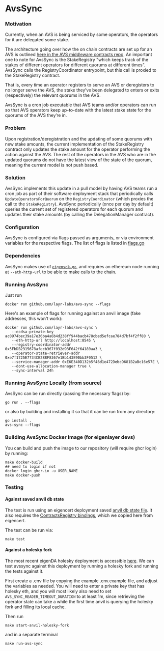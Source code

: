 # AvsSync

### Motivation

Currently, when an AVS is being serviced by some operators, the operators for it are delegated some stake.

The architecture going over how the on chain contracts are set up for an AVS is outlined [here in the AVS middleware contracts repo](https://github.com/Layr-Labs/eigenlayer-middleware#registries). An important one to note for AvsSync is the StakeRegistry "which keeps track of the stakes of different operators for different quorums at different times". AvsSync calls the RegistryCoordinator entrypoint, but this call is proxied to the StakeRegistry contract.

That is, every time an operator registers to serve an AVS or deregisters to no longer serve the AVS, the stake they’ve been delegated to enters or exits (respectively) the relevant quorums in the AVS.

AvsSync is a cron job executable that AVS teams and/or operators can run so that AVS operators keep up-to-date with the latest stake state for the quorums of the AVS they’re in.

### Problem

Upon registration/deregistration and the updating of some quorums with new stake amounts, the current implementation of the StakeRegistry contract only updates the stake amount for the operator performing the action against the AVS. The rest of the operators in the AVS who are in the updated quorums do not have the latest view of the state of the quorum, meaning the current model is not push based.

### Solution

AvsSync implements this update in a pull model by having AVS teams run a cron job as part of their software deployment stack that periodically calls `UpdateOperatorsForQuorum` on the `RegistryCoordinator` (which proxies the call to the `StakeRegistry`). AvsSync periodically (once per day by default) queries the current set of registered operators for each quorum and updates their stake amounts (by calling the DelegationManager contract).

### Configuration

AvsSync is configured via flags passed as arguments, or via environment variables for the respective flags. The list of flags is listed in [flags.go](./flags.go)

### Dependencies

AvsSync makes use of [`eigensdk-go`](https://github.com/Layr-Labs/eigensdk-go), and requires an ethereum node running at `--eth-http-url` to be able to make calls to the chain.

### Running AvsSync

Just run
```
docker run github.com/layr-labs/avs-sync --flags
```
Here's an example of flags for running against an anvil image (fake addresses, this won't work):
```
docker run github.com/layr-labs/avs-sync \
   --ecdsa-private-key ac0974bec39a17e36ba4a6b4d238ff944bacb478cbed5efcae784d7bf4f2ff80 \
   --eth-http-url http://localhost:8545 \
   --registry-coordinator-addr 0x5FbDB2315678afecb367f032d93F642f64180aa3 \
   --operator-state-retriever-addr 0xe7f1725E7734CE288F8367e1Bb143E90bb3F0512 \
   --service-manager-addr 0xE6E340D132b5f46d1e472DebcD681B2aBc16e57E \
   --dont-use-allocation-manager true \
   --sync-interval 24h
```

### Running AvsSync Locally (from source)

AvsSync can be run directly (passing the necessary flags) by:
```
go run . --flags
```
or also by building and installing it so that it can be run from any directory:
```
go install .
avs-sync --flags
```

### Building AvsSync Docker Image (for eigenlayer devs)

You can build and push the image to our repository (will require ghcr login) by running:
```
make docker-build
## need to login if not
docker login ghcr.io -u USER_NAME
make docker-push
```

### Testing

#### Against saved anvil db state

The test is run using an eigencert deployment saved [anvil db state file](./tests/eigenlayer-eigencert-eigenda-strategies-deployed-operators-registered-with-eigenlayer-anvil-state.json). It also requires the [ContractsRegistry bindings](./bindings/ContractsRegistry/binding.go), which we copied here from eigencert. 

The test can be run via:
```
make test
```

#### Against a holesky fork

The most recent eigenDA holesky deployment is accessible [here](https://github.com/Layr-Labs/eigenda/blob/master/contracts/script/deploy/holesky/output/holesky_testnet_deployment_data.json). We can test avssync against this deployment by running a holesky fork and running the tests against it.

First create a .env file by copying the example .env.example file, and adjust the variables as needed. You will need to enter a private key that has holesky eth, and you will most likely also need to set `AVS_SYNC_READER_TIMEOUT_DURATION` to at least 1m, since retrieving the operator state can take a while the first time anvil is querying the holesky fork and filling its local cache.

Then run
```
make start-anvil-holesky-fork
```
and in a separate terminal
```
make run-avs-sync
```
